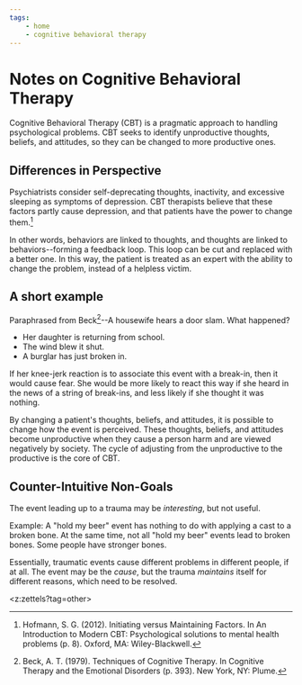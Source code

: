 ```yaml
---
tags:
    - home
    - cognitive behavioral therapy
---
```


# Notes on Cognitive Behavioral Therapy

Cognitive Behavioral Therapy (CBT) is a pragmatic approach to handling psychological problems. CBT seeks to identify unproductive thoughts, beliefs, and attitudes, so they can be changed to more productive ones.

[//]: # (see Emotion Regulation Strategies)

## Differences in Perspective
Psychiatrists consider self-deprecating thoughts, inactivity, and excessive sleeping as symptoms of depression.
CBT therapists believe that these factors partly cause depression, and that patients have the power to change them.[^Hofmann]

In other words, behaviors are linked to thoughts, and thoughts are linked to behaviors--forming a feedback loop. This loop can be cut and replaced with a better one. In this way, the patient is treated as an expert with the ability to change the problem, instead of a helpless victim.

## A short example
Paraphrased from Beck[^Beck]--A housewife hears a door slam. What happened?
- Her daughter is returning from school.
- The wind blew it shut.
- A burglar has just broken in.

If her knee-jerk reaction is to associate this event with a break-in, then it would cause fear. She would be more likely to react this way if she heard in the news of a string of break-ins, and less likely if she thought it was nothing.

By changing a patient's thoughts, beliefs, and attitudes, it is possible to change how the event is perceived. These thoughts, beliefs, and attitudes become unproductive when they cause a person harm and are viewed negatively by society. The cycle of adjusting from the unproductive to the productive is the core of CBT.

## Counter-Intuitive Non-Goals
The event leading up to a trauma may be _interesting_, but not useful.

Example: A "hold my beer" event has nothing to do with applying a cast to a broken bone. At the same time, not all "hold my beer" events lead to broken bones. Some people have stronger bones.

Essentially, traumatic events cause different problems in different people, if at all. The event may be the _cause_, but the trauma _maintains_ itself for different reasons, which need to be resolved.


<z:zettels?tag=other>

[^Beck]: Beck, A. T. (1979). Techniques of Cognitive Therapy. In Cognitive Therapy and the Emotional Disorders (p. 393). New York, NY: Plume.
[^Hofmann]: Hofmann, S. G. (2012). Initiating versus Maintaining Factors. In An Introduction to Modern CBT: Psychological solutions to mental health problems (p. 8). Oxford, MA: Wiley-Blackwell.